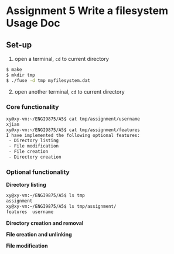 # Assignment 5 Write a filesystem Usage Doc

## Set-up

1. open a terminal, `cd` to current directory

```bash
$ make
$ mkdir tmp
$ ./fuse -d tmp myfilesystem.dat 
```

2. open another terminal, `cd` to current directory

### Core functionality

```bash
xy@xy-vm:~/ENGI9875/A5$ cat tmp/assignment/username
xjian
xy@xy-vm:~/ENGI9875/A5$ cat tmp/assignment/features
I have implemented the following optional features:
 - Directory listing
 - File modification
 - File creation
 - Directory creation
```

### Optional functionality

**Directory listing**

```bash
xy@xy-vm:~/ENGI9875/A5$ ls tmp
assignment
xy@xy-vm:~/ENGI9875/A5$ ls tmp/assignment/
features  username
```

**Directory creation and removal**

**File creation and unlinking**

**File modification**
